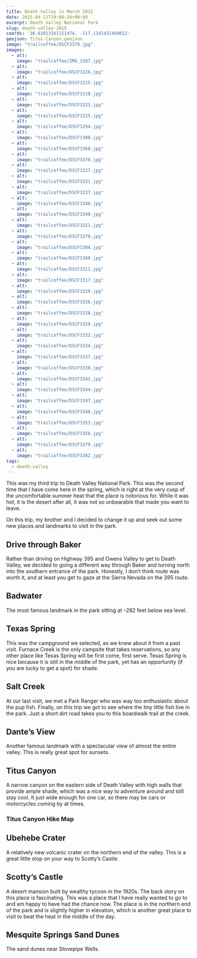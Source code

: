 ```yaml
---
title: Death Valley in March 2015
date: 2015-04-11T19:08:24+00:00
excerpt: Death Valley National Park
slug: death-valley-2015
coords: '36.61013161151474, -117.1141431494022'
geojson: Titus-Canyon.geojson
image: "trailcoffee/DSCF3379.jpg"
images:
  - alt: 
    image: "trailcoffee/IMG_3187.jpg"
  - alt: 
    image: "trailcoffee/DSCF3226.jpg"
  - alt: 
    image: "trailcoffee/DSCF3215.jpg"
  - alt: 
    image: "trailcoffee/DSCF3218.jpg"
  - alt: 
    image: "trailcoffee/DSCF3223.jpg"
  - alt: 
    image: "trailcoffee/DSCF3225.jpg"
  - alt: 
    image: "trailcoffee/DSCF3294.jpg"
  - alt: 
    image: "trailcoffee/DSCF3300.jpg"
  - alt: 
    image: "trailcoffee/DSCF3368.jpg"
  - alt: 
    image: "trailcoffee/DSCF3370.jpg"
  - alt: 
    image: "trailcoffee/DSCF3227.jpg"
  - alt: 
    image: "trailcoffee/DSCF3231.jpg"
  - alt: 
    image: "trailcoffee/DSCF3237.jpg"
  - alt: 
    image: "trailcoffee/DSCF3246.jpg"
  - alt: 
    image: "trailcoffee/DSCF3249.jpg"
  - alt: 
    image: "trailcoffee/DSCF3251.jpg"
  - alt: 
    image: "trailcoffee/DSCF3278.jpg"
  - alt: 
    image: "trailcoffee/DSCF3304.jpg"
  - alt: 
    image: "trailcoffee/DSCF3309.jpg"
  - alt: 
    image: "trailcoffee/DSCF3311.jpg"
  - alt: 
    image: "trailcoffee/DSCF3317.jpg"
  - alt: 
    image: "trailcoffee/DSCF3319.jpg"
  - alt: 
    image: "trailcoffee/DSCF3326.jpg"
  - alt: 
    image: "trailcoffee/DSCF3328.jpg"
  - alt: 
    image: "trailcoffee/DSCF3329.jpg"
  - alt: 
    image: "trailcoffee/DSCF3332.jpg"
  - alt: 
    image: "trailcoffee/DSCF3334.jpg"
  - alt: 
    image: "trailcoffee/DSCF3337.jpg"
  - alt: 
    image: "trailcoffee/DSCF3338.jpg"
  - alt: 
    image: "trailcoffee/DSCF3342.jpg"
  - alt: 
    image: "trailcoffee/DSCF3344.jpg"
  - alt: 
    image: "trailcoffee/DSCF3347.jpg"
  - alt: 
    image: "trailcoffee/DSCF3348.jpg"
  - alt: 
    image: "trailcoffee/DSCF3353.jpg"
  - alt: 
    image: "trailcoffee/DSCF3356.jpg"
  - alt: 
    image: "trailcoffee/DSCF3379.jpg"
  - alt: 
    image: "trailcoffee/DSCF3382.jpg"
tags:
  - death-valley
---
```

This was my third trip to Death Valley National Park. This was the second time that I have come here in the spring, which is right at the very cusp of the uncomfortable summer heat that the place is notorious for. While it was hot, it is the desert after all, it was not so unbearable that made you want to leave.

On this trip, my brother and I decided to change it up and seek out some new places and landmarks to visit in the park.
<h2>Drive through Baker</h2>
Rather than driving on Highway 395 and Owens Valley to get to Death Valley, we decided to going a different way through Baker and turning north into the southern entrance of the park. Honestly, I don’t think route was worth it, and at least you get to gaze at the Sierra Nevada on the 395 route.


<h2>Badwater</h2>
The most famous landmark in the park sitting at –282 feet below sea level.


<h2>Texas Spring</h2>
This was the campground we selected, as we knew about it from a past visit. Furnace Creek is the only campsite that takes reservations, so any other place like Texas Spring will be first come, first serve. Texas Spring is nice because it is still in the middle of the park, yet has an opportunity (if you are lucky to get a spot) for shade.


<h2>Salt Creek</h2>
At our last visit, we met a Park Ranger who was way too enthusiastic about the pup fish. Finally, on this trip we got to see where the tiny little fish live in the park. Just a short dirt road takes you to this boardwalk trail at the creek.


<h2>Dante’s View</h2>
Another famous landmark with a spectacular view of almost the entire valley. This is really great spot for sunsets.


<h2>Titus Canyon</h2>
A narrow canyon on the eastern side of Death Valley with high walls that provide ample shade, which was a nice way to adventure around and still stay cool. It just wide enough for one car, so there may be cars or motorcycles coming by at times.


<h3>Titus Canyon Hike Map</h3>

<h2>Ubehebe Crater</h2>
A relatively new volcanic crater on the northern end of the valley. This is a great little stop on your way to Scotty’s Castle.


<h2>Scotty’s Castle</h2>
A desert mansion built by wealthy tycoon in the 1920s. The back story on this place is fascinating. This was a place that I have really wanted to go to and am happy to have had the chance now. The place is in the northern end of the park and is slightly higher in elevation, which is another great place to visit to beat the heat in the middle of the day.


<h2>Mesquite Springs Sand Dunes</h2>
The sand dunes near Stovepipe Wells.

